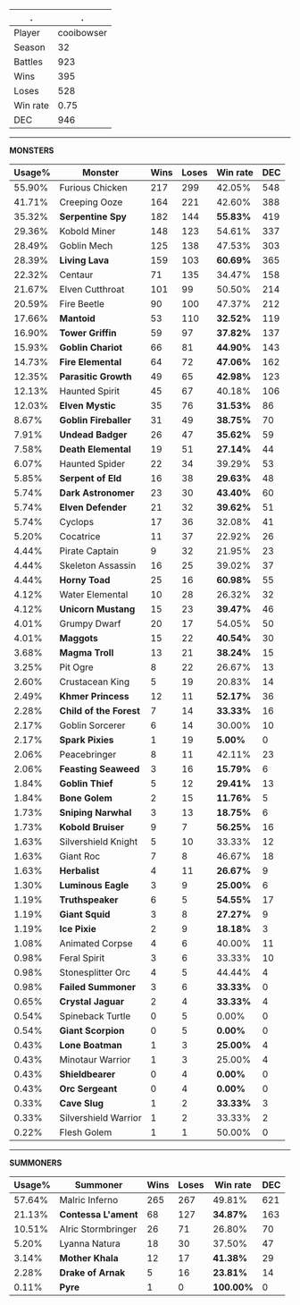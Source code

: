 .|.
|-|-
Player|cooibowser
Season|32
Battles|923
Wins|395
Loses|528
Win rate|0.75
DEC|946

---
**MONSTERS**

Usage%|Monster|Wins|Loses|Win rate|DEC|
-|-|-|-|-|-|
55.90%|Furious Chicken|217|299|42.05%|548|
41.71%|Creeping Ooze|164|221|42.60%|388|
35.32%|**Serpentine Spy**|182|144|**55.83%**|419|
29.36%|Kobold Miner|148|123|54.61%|337|
28.49%|Goblin Mech|125|138|47.53%|303|
28.39%|**Living Lava**|159|103|**60.69%**|365|
22.32%|Centaur|71|135|34.47%|158|
21.67%|Elven Cutthroat|101|99|50.50%|214|
20.59%|Fire Beetle|90|100|47.37%|212|
17.66%|**Mantoid**|53|110|**32.52%**|119|
16.90%|**Tower Griffin**|59|97|**37.82%**|137|
15.93%|**Goblin Chariot**|66|81|**44.90%**|143|
14.73%|**Fire Elemental**|64|72|**47.06%**|162|
12.35%|**Parasitic Growth**|49|65|**42.98%**|123|
12.13%|Haunted Spirit|45|67|40.18%|106|
12.03%|**Elven Mystic**|35|76|**31.53%**|86|
8.67%|**Goblin Fireballer**|31|49|**38.75%**|70|
7.91%|**Undead Badger**|26|47|**35.62%**|59|
7.58%|**Death Elemental**|19|51|**27.14%**|44|
6.07%|Haunted Spider|22|34|39.29%|53|
5.85%|**Serpent of Eld**|16|38|**29.63%**|48|
5.74%|**Dark Astronomer**|23|30|**43.40%**|60|
5.74%|**Elven Defender**|21|32|**39.62%**|51|
5.74%|Cyclops|17|36|32.08%|41|
5.20%|Cocatrice|11|37|22.92%|26|
4.44%|Pirate Captain|9|32|21.95%|23|
4.44%|Skeleton Assassin|16|25|39.02%|37|
4.44%|**Horny Toad**|25|16|**60.98%**|55|
4.12%|Water Elemental|10|28|26.32%|32|
4.12%|**Unicorn Mustang**|15|23|**39.47%**|46|
4.01%|Grumpy Dwarf|20|17|54.05%|50|
4.01%|**Maggots**|15|22|**40.54%**|30|
3.68%|**Magma Troll**|13|21|**38.24%**|15|
3.25%|Pit Ogre|8|22|26.67%|13|
2.60%|Crustacean King|5|19|20.83%|14|
2.49%|**Khmer Princess**|12|11|**52.17%**|36|
2.28%|**Child of the Forest**|7|14|**33.33%**|16|
2.17%|Goblin Sorcerer|6|14|30.00%|10|
2.17%|**Spark Pixies**|1|19|**5.00%**|0|
2.06%|Peacebringer|8|11|42.11%|23|
2.06%|**Feasting Seaweed**|3|16|**15.79%**|6|
1.84%|**Goblin Thief**|5|12|**29.41%**|13|
1.84%|**Bone Golem**|2|15|**11.76%**|5|
1.73%|**Sniping Narwhal**|3|13|**18.75%**|6|
1.73%|**Kobold Bruiser**|9|7|**56.25%**|16|
1.63%|Silvershield Knight|5|10|33.33%|12|
1.63%|Giant Roc|7|8|46.67%|18|
1.63%|**Herbalist**|4|11|**26.67%**|9|
1.30%|**Luminous Eagle**|3|9|**25.00%**|6|
1.19%|**Truthspeaker**|6|5|**54.55%**|17|
1.19%|**Giant Squid**|3|8|**27.27%**|9|
1.19%|**Ice Pixie**|2|9|**18.18%**|3|
1.08%|Animated Corpse|4|6|40.00%|11|
0.98%|Feral Spirit|3|6|33.33%|10|
0.98%|Stonesplitter Orc|4|5|44.44%|4|
0.98%|**Failed Summoner**|3|6|**33.33%**|0|
0.65%|**Crystal Jaguar**|2|4|**33.33%**|4|
0.54%|Spineback Turtle|0|5|0.00%|0|
0.54%|**Giant Scorpion**|0|5|**0.00%**|0|
0.43%|**Lone Boatman**|1|3|**25.00%**|4|
0.43%|Minotaur Warrior|1|3|25.00%|4|
0.43%|**Shieldbearer**|0|4|**0.00%**|0|
0.43%|**Orc Sergeant**|0|4|**0.00%**|0|
0.33%|**Cave Slug**|1|2|**33.33%**|3|
0.33%|Silvershield Warrior|1|2|33.33%|2|
0.22%|Flesh Golem|1|1|50.00%|0|

---
**SUMMONERS**

Usage%|Summoner|Wins|Loses|Win rate|DEC|
-|-|-|-|-|-|
57.64%|Malric Inferno|265|267|49.81%|621|
21.13%|**Contessa L'ament**|68|127|**34.87%**|163|
10.51%|Alric Stormbringer|26|71|26.80%|70|
5.20%|Lyanna Natura|18|30|37.50%|47|
3.14%|**Mother Khala**|12|17|**41.38%**|29|
2.28%|**Drake of Arnak**|5|16|**23.81%**|14|
0.11%|**Pyre**|1|0|**100.00%**|0|
